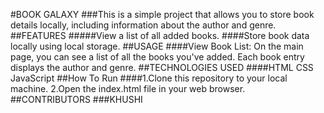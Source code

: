 #BOOK GALAXY
###This is a simple project that allows you to store book details locally, including information about the author and genre.
##FEATURES
#####View a list of all added books.
####Store book data locally using local storage.
##USAGE
####View Book List:
On the main page, you can see a list of all the books you've added.
Each book entry displays the author and genre.
##TECHNOLOGIES USED
####HTML
CSS
JavaScript
##How To Run
####1.Clone this repository to your local machine.
2.Open the index.html file in your web browser.
##CONTRIBUTORS
###KHUSHI


